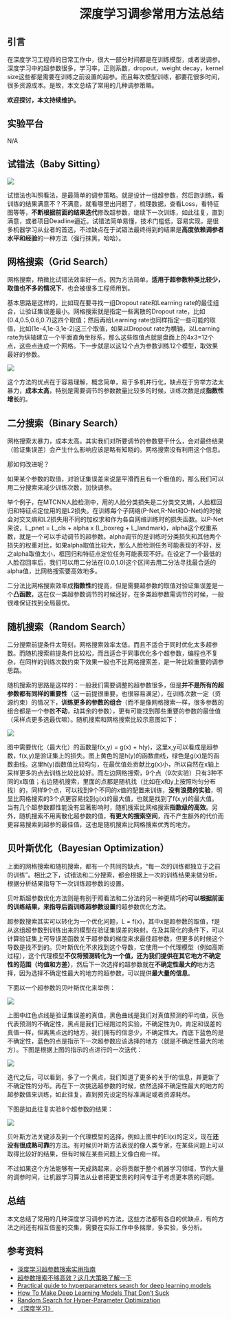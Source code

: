 # 　　　　　　深度学习调参常用方法总结
## 引言

在深度学习工程师的日常工作中，很大一部分时间都是在训练模型，或者说调参。深度学习中的超参数很多，学习率，正则系数，dropout，weight decay，kernel size这些都是需要在训练之前设置的超参。而且每次模型训练，都要花很多时间，很多资源成本。是故，本文总结了常用的几种调参策略。

**欢迎探讨，本文持续维护。**

## 实验平台

N/A

## 试错法（Baby Sitting）

![](images/183737.jpg)

试错法也叫照看法，是最简单的调参策略。就是设计一组超参数，然后跑训练，看训练的结果满意不？不满意，就看哪里出问题了，梳理数据，查看Loss，看特征图等等，**不断根据前面的结果迭代**修改超参数，继续下一次训练，如此往复，直到满意，或者项目Deadline逼近。试错法简单易懂，技术门槛低，容易实现，是很多机器学习从业者的首选，不过缺点在于试错法最终得到的结果是**高度依赖调参者水平和经验**的一种方法（强行抹黑，哈哈）。

## 网格搜索（Grid Search）

网格搜索，稍微比试错法效率好一点。因为方法简单，**适用于超参数种类比较少，取值也不多的情况下**，也会被很多工程师用到。

基本思路是这样的，比如现在要寻找一组Dropout rate和Learning rate的最佳组合，让验证集误差最小。网格搜索就是指定一些离散的Dropout rate，比如(0.4,0.5,0.6,0.7)这四个取值；然后再给Learning rate也同样指定一些可能的取值，比如(1e-4,1e-3,1e-2)这三个取值，如果以Dropout rate为横轴，以Learning rate为纵轴建立一个平面直角坐标系，那么这些取值点就是盘面上的4x3=12个点，这些点连成一个网格。下一步就是以这12个点为参数训练12个模型，取效果最好的参数。

![](images/124926.png)

这个方法的优点在于容易理解，概念简单，易于多机并行化，缺点在于穷举方法太暴力，**成本太高**，特别是需要调节的参数数量比较多的时候，训练次数是成**指数性增长**的。

## 二分搜索（Binary Search）

网格搜索太暴力，成本太高。其实我们对所要调节的参数要干什么，会对最终结果（验证集误差）会产生什么影响应该是略有知晓的。网格搜索没有利用这个信息。

那如何改进呢？

如果某个参数的取值，对验证集误差来说是平滑而且有一个极值的，那么我们可以用二分搜索来减少训练次数，加快调参。

举个例子，在MTCNN人脸检测中，用的人脸分类损失是二分类交叉熵，人脸框回归和特征点定位用的是L2损失。在训练每个子网络(P-Net,R-Net和O-Net)的时候会对交叉熵和L2损失用不同的加权求和作为各自网络训练时的损失函数。以P-Net来说，L_pnet = L_cls + alpha x (L_boxreg + L_landmark)，alpha这个权重系数，就是一个可以手动调节的超参数。alpha调节的是训练时分类损失和其他两个损失的权重对比，如果alpha取值比较大，那么人脸检测任务可能表现的不好，反之alpha取值太小，框回归和特征点定位任务可能表现不好。在设定了一个最低的人脸召回率后，我们可以用二分法在(0.0,1.0)这个区间去用二分法寻找最合适的alpha值，比网格搜索要高效地多。

二分法比网格搜索效率成**指数性**的提高，但是需要超参数的取值对验证集误差是一个**凸函数**，这在仅一类超参数调节的时候还好，在多类超参数需调节的时候，一般很难保证找到全局最优。

## 随机搜索（Random Search）

二分搜索前提条件太苛刻，网格搜索效率太低，而且不适合于同时优化太多超参数。而随机搜索前提条件比较松，而且适合于同事优化多个超参数，编程也不复杂，在同样的训练次数约束下效果一般也不比网格搜索差，是一种比较重要的调参思路。

随机搜索的思路是这样的：一般我们需要调整的超参数很多，但是**并不是所有的超参数都有同样的重要性**（这一前提很重要，也很容易满足），在训练次数一定（资源约束）的情况下，**训练更多的参数的组合**（而不是像网格搜索一样，很多参数的组合都是一个参数**不动**，动其余的参数），更有可能找到那些重要的参数的最佳值（采样点更多选最优嘛）。随机搜索和网格搜索比较示意图如下：

![](images/180705.png)

图中需要优化（最大化）的函数是f(x,y) = g(x) + h(y)，这里x,y可以看成是超参数，f(x,y)是验证集上的损失。图上黄色的是h(y)的函数曲线，绿色是g(x)是的函数曲线。这里h(y)函数值比较均匀，在最优值处贡献比g(x)小，所以自然在x轴上采样更多的点去训练比较比较好。而左边网格搜索，9个点（9次实验）只有3种不同的x取值；右边随机搜索，里面的点都是随机找（比如在x和y上按照均匀分布找）的，同样9个点，可以找到9个不同的x值的配置来训练，**没有浪费的实验**，明显比网格搜索的3个点更容易找到g(x)的最大值，也就是找到了f(x,y)的最大值。当有几个超参数都性能没有显著影响时，随机搜索比网格搜索**指数级的高效**。另外，随机搜索不用离散化超参数的值，**有更大的搜索空间**，而不产生额外的代价而更容易搜索到超参的最佳值，这也是随机搜索比网格搜索优秀的地方。

## 贝叶斯优化（Bayesian Optimization）

上面的网格搜索和随机搜索，都有一个共同的缺点，“每一次的训练都独立于之前的训练”。相比之下，试错法和二分搜索，都会根据上一次的训练结果来做分析，根据分析结果指导下一次训练超参数的设置。

贝叶斯超参数优化方法则是有别于照看法和二分法的另一种更精巧的**可以根据前面的训练结果，来指导后面训练超参数设置**的超参数优化方法。

超参数搜索其实可以转化为一个优化问题，L = f(x)，其中x是超参数的取值，f是从这组超参数到训练出来的模型在验证集误差的映射。在及其简化的条件下，可以计算验证集上可导误差函数关于超参数的梯度来求最佳超参数，但更多的时候这个导数是找不到的。贝叶斯优化不求找到这个导数，它使用一个代理模型（例如高斯过程），这个代理模型**不仅将预测转化为一个值，还为我们提供在其它地方不确定性的范围（均值和方差）**，然后下一次选择的超参数就在**不确定性最大的**地方选择，因为选择不确定性最大的地方的超参数，可以提供**最大量的信息**。

下面以一个超参数的贝叶斯优化来举例：

![](images/bayes1.jpg)

上图中红色点线是验证集误差的真值，黑色曲线是我们对真值预测的平均值，灰色代表预测的不确定性，黑点是我们已经跑过的实验，不确定性为0，肯定和误差的真值一样，但离黑点远的地方，我们拥有的信息少，不确定性大。而底下蓝色的是不确定性，蓝色的点是指示下一次超参数应该选择的地方（就是不确定性最大的地方）。下图是根据上图的指示的点进行的一次迭代：

![](images/bayes2.jpg)

迭代之后，可以看到，多了一个黑点，我们知道了更多的关于f的信息，并更新了不确定性的分布。再在下一次挑选超参数的时候，依然选择不确定性最大的地方的超参数值来训练，如此往复，直到预先设定的标准满足或者资源耗尽。

下图是如此往复实验8个超参数的结果：

![](images/bayes3.jpg)

贝叶斯方法关键涉及到一个代理模型的选择，例如上图中的EI(x)的定义，现在**还没有很成熟可靠**的方法。有时候贝叶斯方法表现的像人类专家，在某些问题上可以取得比较好的结果，但有时候在某些问题上又像白痴一样。

不过如果这个方法能够有一天成熟起来，必将贡献于整个机器学习领域，节约大量的调参时间，让机器学习算法从业者把更宝贵的时间专注于考虑更本质的问题。

## 总结

本文总结了常用的几种深度学习调参的方法，这些方法都有各自的优缺点，有的方法之间还有相互借鉴的交集，需要在实际工作中多揣摩，多实验，多分析。


## 参考资料

+ [深度学习超参数搜索实用指南](https://zhuanlan.zhihu.com/p/46278815)
+ [超参数搜索不够高效？这几大策略了解一下](https://zhuanlan.zhihu.com/p/46718023)
+ [Practical guide to hyperparameters search for deep learning models](https://blog.floydhub.com/guide-to-hyperparameters-search-for-deep-learning-models/)
+ [How To Make Deep Learning Models That Don’t Suck](https://blog.nanonets.com/hyperparameter-optimization/)
+ [Random Search for Hyper-Parameter Optimization](http://www.jmlr.org/papers/volume13/bergstra12a/bergstra12a.pdf)
+ [《深度学习》](https://book.douban.com/subject/27087503/)
